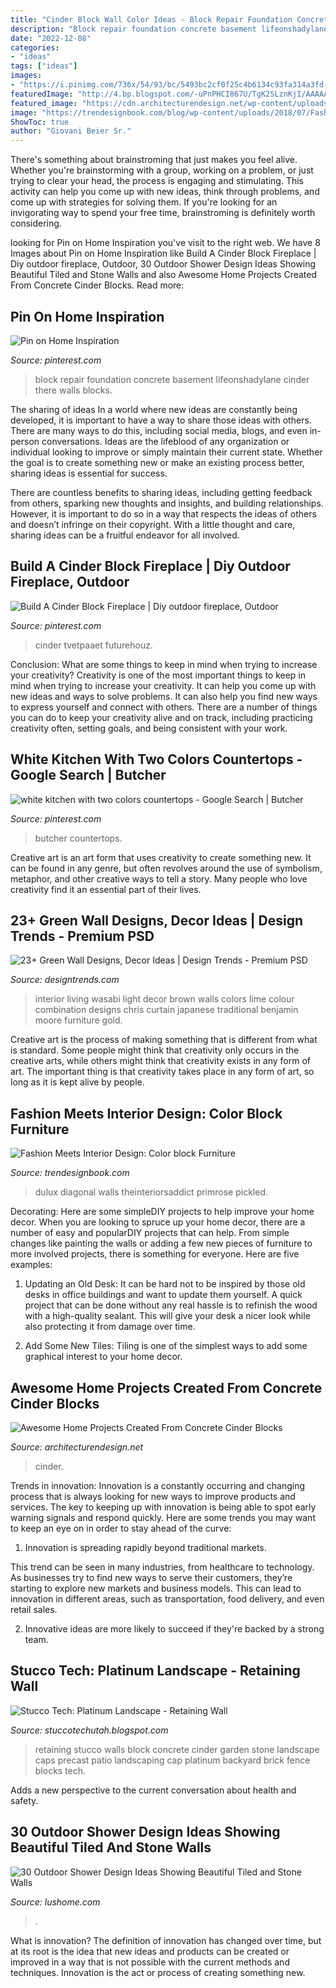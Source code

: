 ```yaml
---
title: "Cinder Block Wall Color Ideas - Block Repair Foundation Concrete Basement Lifeonshadylane Cinder There Walls Blocks"
description: "Block repair foundation concrete basement lifeonshadylane cinder there walls blocks"
date: "2022-12-08"
categories:
- "ideas"
tags: ["ideas"]
images:
- "https://i.pinimg.com/736x/54/93/bc/5493bc2cf0f25c4b6134c93fa314a3fd--cinder-blocks-outdoor-fireplaces.jpg"
featuredImage: "http://4.bp.blogspot.com/-uPnPHCI867U/TgK2SLznKjI/AAAAAAAAAyc/fKw52y7j06E/w1200-h630-p-k-no-nu/Platinum%2BTuscan%2B5.jpg"
featured_image: "https://cdn.architecturendesign.net/wp-content/uploads/2015/12/AD-Cinder-Block-Projects-16.jpg"
image: "https://trendesignbook.com/blog/wp-content/uploads/2018/07/Fashion-Meets-Interior-Design-Color-block-5-712x1024.jpg"
ShowToc: true
author: "Giovani Beier Sr."
---
```



There's something about brainstroming that just makes you feel alive. Whether you're brainstorming with a group, working on a problem, or just trying to clear your head, the process is engaging and stimulating. This activity can help you come up with new ideas, think through problems, and come up with strategies for solving them. If you're looking for an invigorating way to spend your free time, brainstroming is definitely worth considering.

	

		
looking for Pin on Home Inspiration you've visit to the right web. We have 8 Images about Pin on Home Inspiration like Build A Cinder Block Fireplace | Diy outdoor fireplace, Outdoor, 30 Outdoor Shower Design Ideas Showing Beautiful Tiled and Stone Walls and also Awesome Home Projects Created From Concrete Cinder Blocks. Read more:
		
    
## Pin On Home Inspiration

<img loading=lazy src="https://i.pinimg.com/736x/bd/31/a6/bd31a626918fd06e9f3b3bcd4fe78562--foundation-repair-block-wall.jpg" onerror="this.onerror=null;this.src='https://tse4.mm.bing.net/th?id=OIP.hhuIXkUgsVDCMAPko1J87AHaLG&amp;pid=15.1';" alt="Pin on Home Inspiration">

_Source: pinterest.com_

>block repair foundation concrete basement lifeonshadylane cinder there walls blocks. 

	

The sharing of ideas
In a world where new ideas are constantly being developed, it is important to have a way to share those ideas with others. There are many ways to do this, including social media, blogs, and even in-person conversations.
Ideas are the lifeblood of any organization or individual looking to improve or simply maintain their current state. Whether the goal is to create something new or make an existing process better, sharing ideas is essential for success.

There are countless benefits to sharing ideas, including getting feedback from others, sparking new thoughts and insights, and building relationships. However, it is important to do so in a way that respects the ideas of others and doesn’t infringe on their copyright. With a little thought and care, sharing ideas can be a fruitful endeavor for all involved.

    
## Build A Cinder Block Fireplace | Diy Outdoor Fireplace, Outdoor

<img loading=lazy src="https://i.pinimg.com/736x/54/93/bc/5493bc2cf0f25c4b6134c93fa314a3fd--cinder-blocks-outdoor-fireplaces.jpg" onerror="this.onerror=null;this.src='https://tse3.mm.bing.net/th?id=OIP.9kC_nsY6pAjKEhndFvPm0gHaJ4&amp;pid=15.1';" alt="Build A Cinder Block Fireplace | Diy outdoor fireplace, Outdoor">

_Source: pinterest.com_

>cinder tvetpaaet futurehouz. 

	

Conclusion: What are some things to keep in mind when trying to increase your creativity?
Creativity is one of the most important things to keep in mind when trying to increase your creativity. It can help you come up with new ideas and ways to solve problems. It can also help you find new ways to express yourself and connect with others. There are a number of things you can do to keep your creativity alive and on track, including practicing creativity often, setting goals, and being consistent with your work.

    
## White Kitchen With Two Colors Countertops - Google Search | Butcher

<img loading=lazy src="https://i.pinimg.com/736x/54/6a/86/546a86a85239b647fd854166e127d183.jpg" onerror="this.onerror=null;this.src='https://tse3.mm.bing.net/th?id=OIP.J_f5Ww7Z2q7zgcDpOMHJJQHaFi&amp;pid=15.1';" alt="white kitchen with two colors countertops - Google Search | Butcher">

_Source: pinterest.com_

>butcher countertops. 

	

Creative art is an art form that uses creativity to create something new. It can be found in any genre, but often revolves around the use of symbolism, metaphor, and other creative ways to tell a story. Many people who love creativity find it an essential part of their lives.

    
## 23+ Green Wall Designs, Decor Ideas | Design Trends - Premium PSD

<img loading=lazy src="https://images.designtrends.com/wp-content/uploads/2016/03/22064145/Living-Room-Light-Green-Wall-.jpg" onerror="this.onerror=null;this.src='https://tse4.mm.bing.net/th?id=OIP.V8MsJwrdZnitzSvEuu6e8QHaE5&amp;pid=15.1';" alt="23+ Green Wall Designs, Decor Ideas | Design Trends - Premium PSD">

_Source: designtrends.com_

>interior living wasabi light decor brown walls colors lime colour combination designs chris curtain japanese traditional benjamin moore furniture gold. 

	

Creative art is the process of making something that is different from what is standard. Some people might think that creativity only occurs in the creative arts, while others might think that creativity exists in any form of art. The important thing is that creativity takes place in any form of art, so long as it is kept alive by people.

    
## Fashion Meets Interior Design: Color Block Furniture

<img loading=lazy src="https://trendesignbook.com/blog/wp-content/uploads/2018/07/Fashion-Meets-Interior-Design-Color-block-5-712x1024.jpg" onerror="this.onerror=null;this.src='https://tse1.mm.bing.net/th?id=OIP.0LI5vAeg-Fhub3nswBRpcQHaKp&amp;pid=15.1';" alt="Fashion Meets Interior Design: Color block Furniture">

_Source: trendesignbook.com_

>dulux diagonal walls theinteriorsaddict primrose pickled. 

	

Decorating: Here are some simpleDIY projects to help improve your home decor.
When you are looking to spruce up your home decor, there are a number of easy and popularDIY projects that can help. From simple changes like painting the walls or adding a few new pieces of furniture to more involved projects, there is something for everyone. Here are five examples:
1. Updating an Old Desk: It can be hard not to be inspired by those old desks in office buildings and want to update them yourself. A quick project that can be done without any real hassle is to refinish the wood with a high-quality sealant. This will give your desk a nicer look while also protecting it from damage over time.

2. Add Some New Tiles: Tiling is one of the simplest ways to add some graphical interest to your home decor.

    
## Awesome Home Projects Created From Concrete Cinder Blocks

<img loading=lazy src="https://cdn.architecturendesign.net/wp-content/uploads/2015/12/AD-Cinder-Block-Projects-16.jpg" onerror="this.onerror=null;this.src='https://tse3.mm.bing.net/th?id=OIP.IdDAWK1NwK1uGza0TfHBQAHaJ3&amp;pid=15.1';" alt="Awesome Home Projects Created From Concrete Cinder Blocks">

_Source: architecturendesign.net_

>cinder. 

	

Trends in innovation:
Innovation is a constantly occurring and changing process that is always looking for new ways to improve products and services. The key to keeping up with innovation is being able to spot early warning signals and respond quickly. Here are some trends you may want to keep an eye on in order to stay ahead of the curve:
1. Innovation is spreading rapidly beyond traditional markets.

This trend can be seen in many industries, from healthcare to technology. As businesses try to find new ways to serve their customers, they’re starting to explore new markets and business models. This can lead to innovation in different areas, such as transportation, food delivery, and even retail sales.

2. Innovative ideas are more likely to succeed if they're backed by a strong team.

    
## Stucco Tech: Platinum Landscape - Retaining Wall

<img loading=lazy src="http://4.bp.blogspot.com/-uPnPHCI867U/TgK2SLznKjI/AAAAAAAAAyc/fKw52y7j06E/w1200-h630-p-k-no-nu/Platinum%2BTuscan%2B5.jpg" onerror="this.onerror=null;this.src='https://tse2.mm.bing.net/th?id=OIP.X8b-IuoDR6TEsRbKvbglIQHaD4&amp;pid=15.1';" alt="Stucco Tech: Platinum Landscape - Retaining Wall">

_Source: stuccotechutah.blogspot.com_

>retaining stucco walls block concrete cinder garden stone landscape caps precast patio landscaping cap platinum backyard brick fence blocks tech. 

	

Adds a new perspective to the current conversation about health and safety.

    
## 30 Outdoor Shower Design Ideas Showing Beautiful Tiled And Stone Walls

<img loading=lazy src="https://www.lushome.com/wp-content/uploads/2015/04/outdoor-shower-design-ideas-15.jpg" onerror="this.onerror=null;this.src='https://tse1.mm.bing.net/th?id=OIP.fDmO3EPIG60Hs3AEgjCVaAAAAA&amp;pid=15.1';" alt="30 Outdoor Shower Design Ideas Showing Beautiful Tiled and Stone Walls">

_Source: lushome.com_

>. 

	

What is innovation?
The definition of innovation has changed over time, but at its root is the idea that new ideas and products can be created or improved in a way that is not possible with the current methods and techniques. Innovation is the act or process of creating something new.

